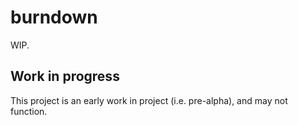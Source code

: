 # burndown

WIP.

## Work in progress

This project is an early work in project (i.e. pre-alpha), and may not
function.
